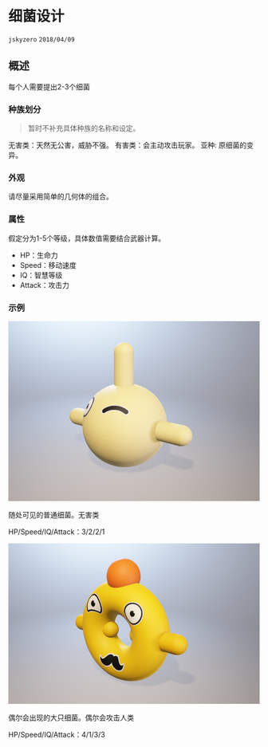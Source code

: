 # 细菌设计
`jskyzero` `2018/04/09`

## 概述

每个人需要提出2-3个细菌

### 种族划分
> 暂时不补充具体种族的名称和设定。

无害类：天然无公害，威胁不强。
有害类：会主动攻击玩家。
亚种: 原细菌的变异。

### 外观

请尽量采用简单的几何体的组合。

### 属性

假定分为1-5个等级，具体数值需要结合武器计算。

+ HP：生命力
+ Speed：移动速度
+ IQ：智慧等级
+ Attack：攻击力

### 示例

![](./assets/img/small_yellow.png)

随处可见的普通细菌。无害类

HP/Speed/IQ/Attack：3/2/2/1

![](./assets/img/big_yellow.png)

偶尔会出现的大只细菌。偶尔会攻击人类

HP/Speed/IQ/Attack：4/1/3/3